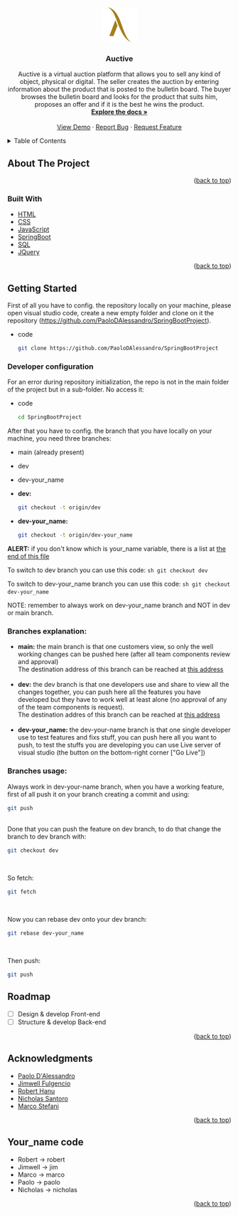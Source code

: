 <div id="top"></div>
<!--
*** Thanks for checking out the Best-README-Template. If you have a suggestion
*** that would make this better, please fork the repo and create a pull request
*** or simply open an issue with the tag "enhancement".
*** Don't forget to give the project a star!
*** Thanks again! Now go create something AMAZING! :D
-->



<!-- PROJECT SHIELDS -->
<!--
*** I'm using markdown "reference style" links for readability.
*** Reference links are enclosed in brackets [ ] instead of parentheses ( ).
*** See the bottom of this document for the declaration of the reference variables
*** for contributors-url, forks-url, etc. This is an optional, concise syntax you may use.
*** https://www.markdownguide.org/basic-syntax/#reference-style-links
-->
[contributors-shield]: https://img.shields.io/github/contributors/othneildrew/Best-README-Template.svg?style=for-the-badge
[contributors-url]: https://github.com/paoloDAlessandro/SpringBootProject/graphs/contributors
[forks-shield]: https://img.shields.io/github/forks/othneildrew/Best-README-Template.svg?style=for-the-badge
[forks-url]: https://github.com/paoloDAlessandro/SpringBootProject/network/members
[stars-shield]: https://img.shields.io/github/stars/othneildrew/Best-README-Template.svg?style=for-the-badge
[stars-url]: https://github.com/paoloDAlessandro/SpringBootProject/stargazers
[issues-shield]: https://img.shields.io/github/issues/othneildrew/Best-README-Template.svg?style=for-the-badge
[issues-url]: https://github.com/paoloDAlessandro/SpringBootProject/issues
[linkedin-shield]: https://img.shields.io/badge/-LinkedIn-black.svg?style=for-the-badge&logo=linkedin&colorB=555
[linkedin-url]: https://www.linkedin.com/in/paolo-dalessandro-fullstack-developer/



<!-- PROJECT LOGO -->
<br />
<div align="center">
  <a href="https://github.com/paoloDAlessandro/SpringBootProject/">
    <img src="imgs/logo.png" alt="Logo" width="80" height="80">
  </a>

<h3 align="center">Auctive</h3>

  <p align="center">
    Auctive is a virtual auction platform that allows you to sell any kind of object, physical or digital. The seller creates the auction by entering information about the product that is posted to the bulletin board. The buyer browses the bulletin board and looks for the product that suits him, proposes an offer and if it is the best he wins the product.
    <br />
    <a href="https://github.com/PaoloDAlessandro/SpringBootProject"><strong>Explore the docs »</strong></a>
    <br />
    <br />
    <a href="http://dev-auctive.sa-projects.it/" target = "_blank">View Demo</a>
    ·
    <a href="https://github.com/paoloDAlessandro/SpringBootProject/issues">Report Bug</a>
    ·
    <a href="https://github.com/paoloDAlessandro/SpringBootProject/issues">Request Feature</a>
  </p>
</div>



<!-- TABLE OF CONTENTS -->
<details>
  <summary>Table of Contents</summary>
  <ol>
    <li>
      <a href="#about-the-project">About The Project</a>
      <ul>
        <li><a href="#built-with">Built With</a></li>
      </ul>
    </li>
    <li><a href="#getting-started">Getting Started</a></li>
    <li><a href="#roadmap">Roadmap</a></li>
    <li><a href="#acknowledgments">Acknowledgments</a></li>
  </ol>
</details>



<!-- ABOUT THE PROJECT -->
## About The Project

<p align="right">(<a href="#top">back to top</a>)</p>



### Built With

* [HTML](https://html.com/)
* [CSS](https://www.w3.org/Style/CSS/Overview.en.html)
* [JavaScript](https://www.javascript.com/)
* [SpringBoot](https://spring.io/)
* [SQL](https://www.mysql.com/)
* [JQuery](https://jquery.com)

<p align="right">(<a href="#top">back to top</a>)</p>



<!-- GETTING STARTED -->
## Getting Started

First of all you have to config. the repository locally on your machine, please open visual studio code, create a new empty folder and clone on it the repository (https://github.com/PaoloDAlessandro/SpringBootProject).

* code
  ```sh
  git clone https://github.com/PaoloDAlessandro/SpringBootProject
  ```

### Developer configuration

For an error during repository initialization, the repo is not in the main folder of the project but in a sub-folder. No access it:
* code
  ```sh
  cd SpringBootProject
  ```
 
 After that you have to config. the branch that you have locally on your machine, you need three branches:
 
 * main (already present)
 * dev
 * dev-your_name
 
 * <b>dev:</b>
     ```sh
    git checkout -t origin/dev
    ```
    
 * <b>dev-your_name:</b>
     ```sh
    git checkout -t origin/dev-your_name
    ```
    
<p><b>ALERT:</b> if you don't know which is your_name variable, there is a list at <a href = "#your_name">the end of this file</a></p>


To switch to dev branch you can use this code:
     ```sh
    git checkout dev
    ```
    
To switch to dev-your_name branch you can use this code:
     ```sh
    git checkout dev-your_name
    ```
 
 NOTE: remember to always work on dev-your_name branch and NOT in dev or main branch.
 
 
### Branches explanation:

<ul>
  <li><b>main:</b> the main branch is that one customers view, so only the well working changes can be pushed here (after all team components review and approval)
   <br> The destination address of this branch can be reached at <a href = "http://auctive.sa-projects.it/">this address</a>
  </li>
  <br>
  <li><b>dev:</b> the dev branch is that one developers use and share to view all the changes together, you can push here all the features you have developed but they have to work well at least alone (no approval of any of the team components is request). <br> The destination addres of this branch can be reached at <a href = "http://dev-auctive.sa-projects.it/">this address</a>
 </li>
  <br>
 <li><b>dev-your_name: </b> the dev-your-name branch is that one single developer use to test features and fixs stuff, you can push here all you want to push, to test the stuffs you are developing you can use Live server of visual studio (the button on the bottom-right corner ["Go Live"])</li>
</ul>

### Branches usage:

Always work in dev-your-name branch, when you have a working feature, first of all push it on your branch creating a commit and using:
   ```sh
   git push
   ```
<br>
Done that you can push the feature on dev branch, to do that change the branch to dev branch with:

   ```sh
   git checkout dev
   ```
<br>

So fetch:
    
   ```sh
   git fetch
   ```
<br>

Now you can rebase dev onto your dev branch:

   ```sh
   git rebase dev-your_name
   ```
   
<br>

Then push:

   ```sh
   git push
   ```

<!-- ROADMAP -->
## Roadmap

- [ ] Design & develop Front-end
- [ ] Structure & develop Back-end

<p align="right">(<a href="#top">back to top</a>)</p>


<!-- ACKNOWLEDGMENTS -->
## Acknowledgments

* [Paolo D'Alessandro](https://www.linkedin.com/in/paolo-dalex)
* [Jimwell Fulgencio](https://www.linkedin.com/in/jimwellf/)
* [Robert Hanu](https://www.linkedin.com/in/robert-hanu/)
* [Nicholas Santoro](https://www.linkedin.com/in/nicholas-santoro-3569a3225/)
* [Marco Stefani](https://www.linkedin.com/in/marco-stefani-90099b225/)


<p align="right">(<a href="#top">back to top</a>)</p>

## Your_name code

<div id = "your_name">
  <ul>
  <li>Robert -> robert</li>
  <li>Jimwell -> jim</li>
  <li>Marco -> marco</li>
  <li>Paolo -> paolo</li>
  <li>Nicholas -> nicholas</li>
  </ul>
</div>

<p align="right">(<a href="#top">back to top</a>)</p>



<!-- MARKDOWN LINKS & IMAGES -->
<!-- https://www.markdownguide.org/basic-syntax/#reference-style-links -->
[contributors-shield]: https://img.shields.io/github/contributors/github_username/repo_name.svg?style=for-the-badge
[contributors-url]: https://github.com/github_username/repo_name/graphs/contributors
[forks-shield]: https://img.shields.io/github/forks/github_username/repo_name.svg?style=for-the-badge
[forks-url]: https://github.com/github_username/repo_name/network/members
[stars-shield]: https://img.shields.io/github/stars/github_username/repo_name.svg?style=for-the-badge
[stars-url]: https://github.com/github_username/repo_name/stargazers
[issues-shield]: https://img.shields.io/github/issues/github_username/repo_name.svg?style=for-the-badge
[issues-url]: https://github.com/github_username/repo_name/issues
[license-shield]: https://img.shields.io/github/license/github_username/repo_name.svg?style=for-the-badge
[license-url]: https://github.com/github_username/repo_name/blob/master/LICENSE.txt
[linkedin-shield]: https://img.shields.io/badge/-LinkedIn-black.svg?style=for-the-badge&logo=linkedin&colorB=555
[linkedin-url]: https://linkedin.com/in/linkedin_username
[product-screenshot]: images/screenshot.png

